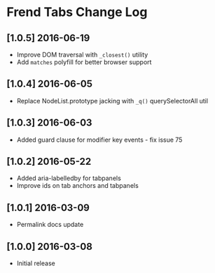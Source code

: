 # Frend Tabs Change Log

## [1.0.5] 2016-06-19
- Improve DOM traversal with `_closest()` utility
- Add `matches` polyfill for better browser support

## [1.0.4] 2016-06-05
- Replace NodeList.prototype jacking with `_q()` querySelectorAll util

## [1.0.3] 2016-06-03
- Added guard clause for modifier key events - fix issue 75

## [1.0.2] 2016-05-22
- Added aria-labelledby for tabpanels
- Improve ids on tab anchors and tabpanels

## [1.0.1] 2016-03-09
- Permalink docs update

## [1.0.0] 2016-03-08
- Initial release